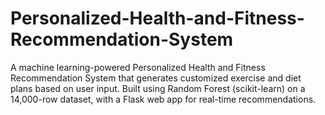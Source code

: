 # Personalized-Health-and-Fitness-Recommendation-System
A machine learning-powered Personalized Health and Fitness Recommendation System that generates customized exercise and diet plans based on user input. Built using Random Forest (scikit-learn) on a 14,000-row dataset, with a Flask web app for real-time recommendations.
